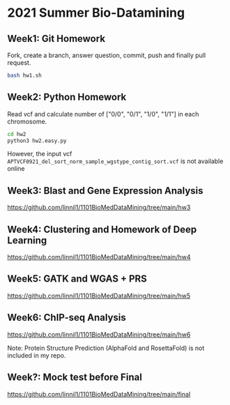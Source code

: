 # 2021 Summer Bio-Datamining

## Week1: Git Homework

Fork, create a branch, answer question, commit, push and finally pull request.

``` bash
bash hw1.sh
```

## Week2: Python Homework

Read vcf and calculate number of ["0/0", "0/1", "1/0", "1/1"] in each chromosome.

``` bash
cd hw2
python3 hw2.easy.py
```

However, the input vcf `APTVCF0921_del_sort_norm_sample_wgstype_contig_sort.vcf`
is not available online

## Week3: Blast and Gene Expression Analysis

https://github.com/linnil1/1101BioMedDataMining/tree/main/hw3

## Week4: Clustering and Homework of Deep Learning

https://github.com/linnil1/1101BioMedDataMining/tree/main/hw4

## Week5: GATK and WGAS + PRS

https://github.com/linnil1/1101BioMedDataMining/tree/main/hw5

## Week6: ChIP-seq Analysis

https://github.com/linnil1/1101BioMedDataMining/tree/main/hw6

Note: Protein Structure Prediction (AlphaFold and RosettaFold) is not included in my repo.

## Week?: Mock test before Final

https://github.com/linnil1/1101BioMedDataMining/tree/main/final
